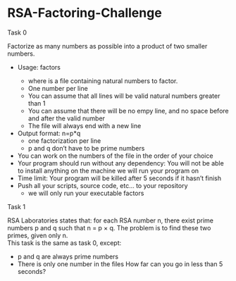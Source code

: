 # RSA-Factoring-Challenge
Task 0

Factorize as many numbers as possible into a product of two smaller numbers.
* Usage: factors <file>
  - where <file> is a file containing natural numbers to factor.
  - One number per line
  - You can assume that all lines will be valid natural numbers greater than 1
  - You can assume that there will be no empy line, and no space before and after the valid number
  - The file will always end with a new line
* Output format: n=p*q
  - one factorization per line
  - p and q don’t have to be prime numbers
* You can work on the numbers of the file in the order of your choice
* Your program should run without any dependency: You will not be able to install anything on the machine we will run your program on
* Time limit: Your program will be killed after 5 seconds if it hasn’t finish
* Push all your scripts, source code, etc… to your repository
  - we will only run your executable factors

Task 1

RSA Laboratories states that: for each RSA number n, there exist prime numbers p and q such that n = p × q. The problem is to find these two primes, given only n.  
This task is the same as task 0, except:
* p and q are always prime numbers
* There is only one number in the files
How far can you go in less than 5 seconds?
